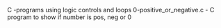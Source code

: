 C -programs using logic controls and loops
0-positive_or_negative.c - C program to show if number is pos, neg or 0
